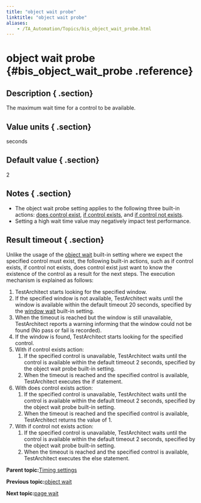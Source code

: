 ```yaml
--- 
title: "object wait probe"
linktitle: "object wait probe"
aliases: 
    - /TA_Automation/Topics/bis_object_wait_probe.html
---
```

# object wait probe {#bis_object_wait_probe .reference}

## Description { .section}

The maximum wait time for a control to be available.

## Value units { .section}

seconds

## Default value { .section}

2

## Notes { .section}

-   The object wait probe setting applies to the following three built-in actions: [does control exist](bia_does_control_exist.html), [if control exists](bia_if_control_exists.html), and [if control not exists](bia_if_control_not_exists.html).
-   Setting a high wait time value may negatively impact test performance.

## Result timeout { .section}

Unlike the usage of the [object wait](bis_object_wait.html) built-in setting where we expect the specified control must exist, the following built-in actions, such as if control exists, if control not exists, does control exist just want to know the existence of the control as a result for the next steps. The execution mechanism is explained as follows:

1.  TestArchitect starts looking for the specified window.
2.  If the specified window is not available, TestArchitect waits until the window is available within the default timeout 20 seconds, specified by the [window wait](bis_window_wait.html) built-in setting.
3.  When the timeout is reached but the window is still unavailable, TestArchitect reports a warning informing that the window could not be found \(No pass or fail is recorded\).
4.  If the window is found, TestArchitect starts looking for the specified control.
5.  With if control exists action:
    1.  If the specified control is unavailable, TestArchitect waits until the control is available within the default timeout 2 seconds, specified by the object wait probe built-in setting.
    2.  When the timeout is reached and the specified control is available, TestArchitect executes the if statement.
6.  With does control exists action:
    1.  If the specified control is unavailable, TestArchitect waits until the control is available within the default timeout 2 seconds, specified by the object wait probe built-in setting.
    2.  When the timeout is reached and the specified control is available, TestArchitect returns the value of 1.
7.  With if control not exists action:
    1.  If the specified control is unavailable, TestArchitect waits until the control is available within the default timeout 2 seconds, specified by the object wait probe built-in setting.
    2.  When the timeout is reached and the specified control is available, TestArchitect executes the else statement.

**Parent topic:**[Timing settings](../../TA_Automation/Topics/bis_timing.html)

**Previous topic:**[object wait](../../TA_Automation/Topics/bis_object_wait.html)

**Next topic:**[page wait](../../TA_Automation/Topics/bis_page_wait.html)

